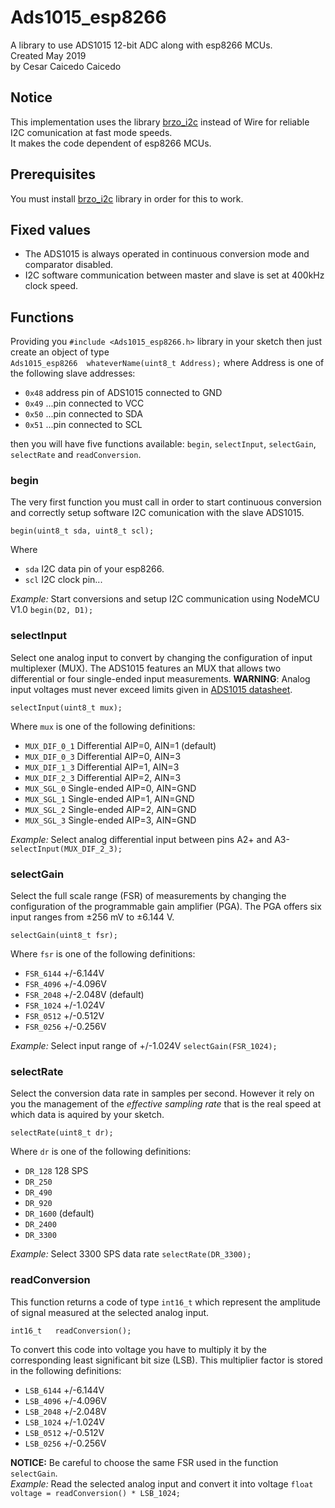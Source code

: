 # Ads1015_esp8266

A library to use ADS1015 12-bit ADC along with esp8266 MCUs.  
Created May 2019  
by Cesar Caicedo Caicedo  
 
## Notice

This implementation uses the library [brzo_i2c](https://github.com/pasko-zh/brzo_i2c) instead of Wire for reliable I2C comunication at fast mode speeds.  
It makes the code dependent of esp8266 MCUs.

## Prerequisites

You must install [brzo_i2c](https://github.com/pasko-zh/brzo_i2c) library in order for this to work.

## Fixed values

- The ADS1015 is always operated in continuous conversion mode and comparator disabled.  
- I2C software communication between master and slave is set at 400kHz clock speed.  

## Functions

Providing you `#include <Ads1015_esp8266.h>` library in your sketch then just create an object of type  
`Ads1015_esp8266  whateverName(uint8_t Address);` where Address is one of the following slave addresses:

- `0x48`	address pin of ADS1015 connected to GND
- `0x49`	...pin connected to VCC
- `0x50`	...pin connected to SDA
- `0x51`	...pin connected to SCL

then you will have five functions available: `begin`, `selectInput`, `selectGain`, `selectRate` and `readConversion`.

### begin

The very first function you must call in order to start continuous conversion and correctly setup software I2C comunication with the slave ADS1015.

```
begin(uint8_t sda, uint8_t scl);
```
Where
- `sda` I2C data pin of your esp8266.
- `scl` I2C clock pin...

_Example:_ Start conversions and setup I2C communication using NodeMCU V1.0 `begin(D2, D1);`

### selectInput

Select one analog input to convert by changing the configuration of input multiplexer (MUX). The ADS1015 features an MUX that allows two differential or four single-ended input measurements. __WARNING__: Analog input voltages must never exceed limits given in [ADS1015 datasheet](http://www.ti.com/lit/gpn/ADS1015).

```
selectInput(uint8_t mux);
```

Where `mux` is one of the following definitions:
- `MUX_DIF_0_1`   Differential AIP=0, AIN=1 (default)
- `MUX_DIF_0_3`   Differential AIP=0, AIN=3
- `MUX_DIF_1_3`   Differential AIP=1, AIN=3
- `MUX_DIF_2_3`   Differential AIP=2, AIN=3
- `MUX_SGL_0`     Single-ended AIP=0, AIN=GND
- `MUX_SGL_1`     Single-ended AIP=1, AIN=GND
- `MUX_SGL_2`     Single-ended AIP=2, AIN=GND
- `MUX_SGL_3`     Single-ended AIP=3, AIN=GND

_Example:_ Select analog differential input between pins A2+ and A3- `selectInput(MUX_DIF_2_3);`

### selectGain

Select the full scale range (FSR) of measurements by changing the configuration of the programmable gain amplifier (PGA). The PGA offers six input ranges from ±256 mV to ±6.144 V.

```
selectGain(uint8_t fsr);
```

Where `fsr` is one of the following definitions:
- `FSR_6144`      +/-6.144V
- `FSR_4096`      +/-4.096V
- `FSR_2048`      +/-2.048V (default)
- `FSR_1024`      +/-1.024V
- `FSR_0512`      +/-0.512V
- `FSR_0256`      +/-0.256V

_Example:_ Select input range of +/-1.024V `selectGain(FSR_1024);`

### selectRate

Select the conversion data rate in samples per second. However it rely on you the management of the _effective sampling rate_ that is the real speed at which data is aquired by your sketch.

```
selectRate(uint8_t dr);
```

Where `dr` is one of the following definitions:
- `DR_128`        128 SPS
- `DR_250`
- `DR_490`
- `DR_920`
- `DR_1600`       (default)
- `DR_2400`
- `DR_3300`

_Example:_ Select 3300 SPS data rate `selectRate(DR_3300);`

### readConversion

This function returns a code of type `int16_t` which represent the amplitude of signal measured at the selected analog input.

```
int16_t   readConversion();
```

To convert this code into voltage you have to multiply it by the corresponding least significant bit size (LSB). This multiplier factor is stored in the following definitions:

- `LSB_6144`      +/-6.144V
- `LSB_4096`      +/-4.096V
- `LSB_2048`      +/-2.048V
- `LSB_1024`      +/-1.024V
- `LSB_0512`      +/-0.512V
- `LSB_0256`      +/-0.256V

__NOTICE:__ Be careful to choose the same FSR used in the function `selectGain`.  
_Example:_ Read the selected analog input and convert it into voltage `float voltage = readConversion() * LSB_1024;`
